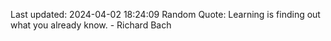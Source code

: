 Last updated: 2024-04-02 18:24:09
Random Quote: Learning is finding out what you already know. - Richard Bach